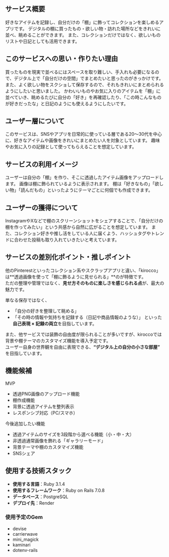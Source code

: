 ## サービス概要
好きなアイテムを記録し、自分だけの「棚」に飾ってコレクションを楽しめるアプリです。
デジタルの棚に買ったもの・欲しい物・訪れた場所などをきれいに並べ、眺めることができます。
また、コレクションだけではなく、欲しいものリストや日記としても活用できます。

## このサービスへの思い・作りたい理由
買ったものを現実で並べるにはスペースを取り難しい、手入れも必要になるので、デジタル上で「自分だけの空間」でまとめたいと思ったのがきっかけです。
また、よく欲しい物をスクショして保存するので、それもきれいにまとめられるようにしたいと思いました。
かわいいものやお気に入りのアイテムを「棚」に並べていき、眺めるたびに自分の「好き」を再確認したり、「この時こんなものが好きだったな」と日記のようにも使えるようにしたいです。

## ユーザー層について
このサービスは、SNSやアプリを日常的に使っている層である20〜30代を中心に、好きなアイテムや画像をきれいにまとめたい人を対象としています。
趣味やお気に入りの記録として使ってもらえることを想定しています。

## サービスの利用イメージ
ユーザーは自分の「棚」を作り、そこに透過したアイテム画像をアップロードします。
画像は棚に飾られているように表示されます。
棚は「好きなもの」「欲しい物」「読んだもの」といったようにテーマごとに何個でも作成できます。

## ユーザーの獲得について
InstagramやXなどで棚のスクリーンショットをシェアすることで、「自分だけの棚を作ってみたい」という共感から自然に広がることを想定しています。
また、コレクション好きや推し活をしている人に届くよう、ハッシュタグやトレンドに合わせた投稿も取り入れていきたいと考えています。

## サービスの差別化ポイント・推しポイント
他のPinterestといったコレクション系やスクラップアプリと違い、「kirocco」は**透過画像を使って「棚に飾るように見せられる」**のが特徴です。  
ただの整理や管理ではなく、**見せ方そのものに楽しさを感じられる点**が、最大の魅力です。

単なる保存ではなく、
- 「自分の好きを整理して眺める」
- 「その時の情報や気持ちを記録する（日記や商品情報のような）」
といった**自己表現 × 記録の両立**を目指しています。

また、他サービスでは装飾の自由度が限られることが多いですが、kiroccoでは背景や棚テーマのカスタマイズ機能を導入予定です。  
ユーザー自身の世界観を自由に表現できる、**“デジタル上の自分の小さな部屋”** を目指しています。

## 機能候補
MVP
- 透過PNG画像のアップロード機能
- 棚作成機能
- 背景に透過アイテムを整列表示
- レスポンシブ対応（PC/スマホ）

今後追加したい機能
- 透過アイテムのサイズを3段階から選べる機能（小・中・大）
- 非透過通常画像を飾れる「ギャラリーモード」
- 背景テーマや棚のカスタマイズ機能
- SNSシェア

## 使用する技術スタック
- **使用する言語**：Ruby 3.1.4
- **使用するフレームワーク**：Ruby on Rails 7.0.8  
- **データベース**：PostgreSQL  
- **デプロイ先**：Render  

### 使用予定のGem
- devise
- carrierwave
- mini_magick
- kaminari  
- dotenv-rails